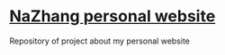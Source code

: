 # [NaZhang personal website](https://nz0001na.github.io/nazhang/index.html)

Repository of project about my personal website
